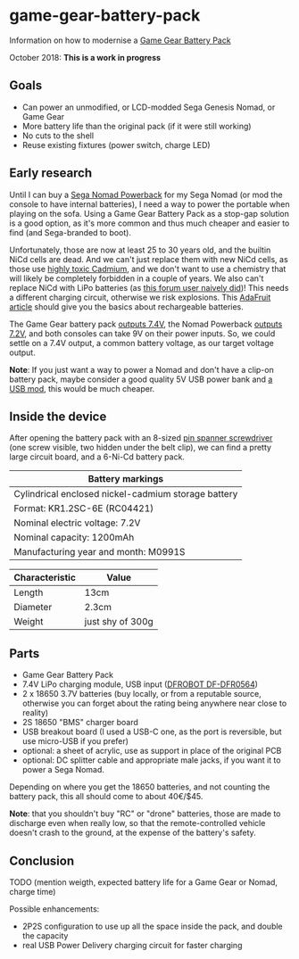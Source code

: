 # game-gear-battery-pack
Information on how to modernise a [Game Gear Battery Pack](https://segaretro.org/Battery_Pack)

October 2018: **This is a work in progress**

## Goals

- Can power an unmodified, or LCD-modded Sega Genesis Nomad, or Game Gear
- More battery life than the original pack (if it were still working)
- No cuts to the shell
- Reuse existing fixtures (power switch, charge LED)

## Early research

Until I can buy a [Sega Nomad Powerback](https://segaretro.org/Nomad_PowerBack) for my Sega Nomad (or mod the console to have internal batteries), I need a way to power the portable when playing on the sofa. Using a Game Gear Battery Pack as a stop-gap solution is a good option, as it's more common and thus much cheaper and easier to find (and Sega-branded to boot).

Unfortunately, those are now at least 25 to 30 years old, and the builtin NiCd cells are dead. And we can't just replace them with new NiCd cells, as those use [highly toxic Cadmium](https://en.wikipedia.org/wiki/Nickel%E2%80%93cadmium_battery#Environmental_impact), and we don't want to use a chemistry that will likely be completely forbidden in a couple of years. We also can't replace NiCd with LiPo batteries (as [this forum user naively did](XXX))! This needs a different charging circuit, otherwise we risk explosions. This [AdaFruit article](XXX) should give you the basics about rechargeable batteries.

The Game Gear battery pack [outputs 7.4V](XXX), the Nomad Powerback [outputs 7.2V](https://segaretro.org/File:Nomad_Instruction_Manual_Insert_Back.JPG), and both consoles can take 9V on their power inputs. So, we could settle on a 7.4V output, a common battery voltage, as our target voltage output.

**Note**: If you just want a way to power a Nomad and don't have a clip-on battery pack, maybe consider a good quality 5V USB power bank and [a USB mod](XXX), this would be much cheaper.

## Inside the device

After opening the battery pack with an 8-sized [pin spanner screwdriver](https://en.wikipedia.org/wiki/List_of_screw_drives#Spanner) (one screw visible, two hidden under the belt clip), we can find a pretty large circuit board, and a 6-Ni-Cd battery pack.

| Battery markings |
| --- |
| Cylindrical enclosed nickel-cadmium storage battery |
| Format: KR1.2SC-6E (RC04421) |
| Nominal electric voltage: 7.2V |
| Nominal capacity: 1200mAh |
| Manufacturing year and month: M0991S |

| Characteristic | Value |
| --- | --- |
| Length | 13cm |
| Diameter | 2.3cm |
| Weight | just shy of 300g |

## Parts

- Game Gear Battery Pack
- 7.4V LiPo charging module, USB input ([DFROBOT DF-DFR0564](https://www.dfrobot.com/product-1713.html))
- 2 x 18650 3.7V batteries (buy locally, or from a reputable source, otherwise you can forget about the rating being anywhere near close to reality)
- 2S 18650 "BMS" charger board
- USB breakout board (I used a USB-C one, as the port is reversible, but use micro-USB if you prefer)
- optional: a sheet of acrylic, use as support in place of the original PCB
- optional: DC splitter cable and appropriate male jacks, if you want it to power a Sega Nomad.

Depending on where you get the 18650 batteries, and not counting the battery pack, this all should come to about 40€/$45.

**Note**: that you shouldn't buy "RC" or "drone" batteries, those are made to discharge even when really low, so that the remote-controlled vehicle doesn't crash to the ground, at the expense of the battery's safety.

## Conclusion

TODO (mention weigth, expected battery life for a Game Gear or Nomad, charge time)

Possible enhancements:
- 2P2S configuration to use up all the space inside the pack, and double the capacity
- real USB Power Delivery charging circuit for faster charging
